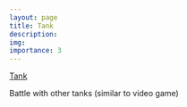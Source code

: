 ```yaml
---
layout: page
title: Tank
description: 
img:
importance: 3
---
```


[Tank](https://github.com/anilkagak2/TankGame)
 
Battle with other tanks (similar to video game)

